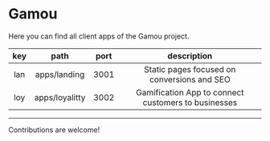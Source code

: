# Gamou

Here you can find all client apps of the Gamou project.

| key |      path      | port |                     description                     |
| :-: | :------------: | :--: | :-------------------------------------------------: |
| lan |  apps/landing  | 3001 |     Static pages focused on conversions and SEO     |
| loy | apps/loyalitty | 3002 | Gamification App to connect customers to businesses |

---

Contributions are welcome!
